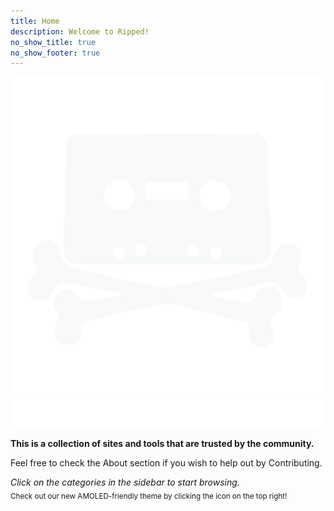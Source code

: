 ```yaml
---
title: Home
description: Welcome to Ripped!
no_show_title: true
no_show_footer: true
---
```

![](/img/rippedtransparent.svg)
![](/img/ripped_banner.png)

**This is a collection of sites and tools that are trusted by the community.**

Feel free to check the About section if you wish to help out by Contributing.

*Click on the categories in the sidebar to start browsing.*  
<sub>Check out our new AMOLED-friendly theme by clicking the icon on the top right!</sub>
